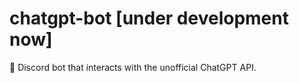 # chatgpt-bot [under development now]
💬 Discord bot that interacts with the unofficial ChatGPT API.
